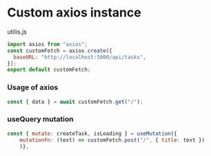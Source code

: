 # Custom axios instance

utilis.js

```js
import axios from "axios";
const customFetch = axios.create({
  baseURL: "http://localhost:5000/api/tasks",
});
export default customFetch;
```

### Usage of axios

```js
const { data } = await customFetch.get("/");
```

### useQuery mutation

```js
const { mutate: createTask, isLoading } = useMutation({
    mutationFn: (text) => customFetch.post("/", { title: text })
    )},
```
